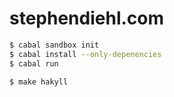 stephendiehl.com
================

```bash
$ cabal sandbox init
$ cabal install --only-depenencies
$ cabal run
```

```bash
$ make hakyll
```
